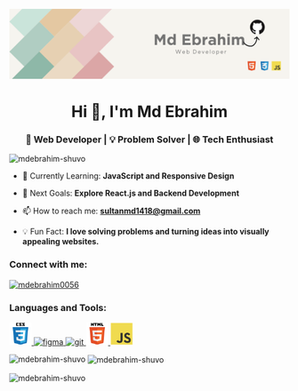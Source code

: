 ![](https://github.com/MdEbrahim-Shuvo/MdEbrahim-Shuvo/blob/main/Github%20banner.png)
<h1 align="center">Hi 👋, I'm Md Ebrahim</h1>
<h3 align="center">🚀 Web Developer | 💡 Problem Solver | 🌐 Tech Enthusiast</h3>

<p align="left"> <img src="https://komarev.com/ghpvc/?username=mdebrahim-shuvo&label=Profile%20views&color=0e75b6&style=flat" alt="mdebrahim-shuvo" /> </p>

- 🔭 Currently Learning: **JavaScript and Responsive Design**

- 🌱 Next Goals: **Explore React.js and Backend Development**

- 📫 How to reach me: **sultanmd1418@gmail.com**

- 💡 Fun Fact: **I love solving problems and turning ideas into visually appealing websites.**

<h3 align="left">Connect with me:</h3>
<p align="left">
<a href="https://linkedin.com/in/mdebrahim0056" target="blank"><img align="center" src="https://raw.githubusercontent.com/rahuldkjain/github-profile-readme-generator/master/src/images/icons/Social/linked-in-alt.svg" alt="mdebrahim0056" height="30" width="40" /></a>
</p>

<h3 align="left">Languages and Tools:</h3>
<p align="left"> <a href="https://www.w3schools.com/css/" target="_blank" rel="noreferrer"> <img src="https://raw.githubusercontent.com/devicons/devicon/master/icons/css3/css3-original-wordmark.svg" alt="css3" width="40" height="40"/> </a> <a href="https://www.figma.com/" target="_blank" rel="noreferrer"> <img src="https://www.vectorlogo.zone/logos/figma/figma-icon.svg" alt="figma" width="40" height="40"/> </a> <a href="https://git-scm.com/" target="_blank" rel="noreferrer"> <img src="https://www.vectorlogo.zone/logos/git-scm/git-scm-icon.svg" alt="git" width="40" height="40"/> </a> <a href="https://www.w3.org/html/" target="_blank" rel="noreferrer"> <img src="https://raw.githubusercontent.com/devicons/devicon/master/icons/html5/html5-original-wordmark.svg" alt="html5" width="40" height="40"/> </a> <a href="https://developer.mozilla.org/en-US/docs/Web/JavaScript" target="_blank" rel="noreferrer"> <img src="https://raw.githubusercontent.com/devicons/devicon/master/icons/javascript/javascript-original.svg" alt="javascript" width="40" height="40"/> </a> </p>

<p><img align="left" src="https://github-readme-stats.vercel.app/api/top-langs?username=mdebrahim-shuvo&show_icons=true&locale=en&layout=compact" alt="mdebrahim-shuvo" /></p>

<p>&nbsp;<img align="center" src="https://github-readme-stats.vercel.app/api?username=mdebrahim-shuvo&show_icons=true&locale=en" alt="mdebrahim-shuvo" /></p>

<p><img align="center" src="https://github-readme-streak-stats.herokuapp.com/?user=mdebrahim-shuvo&" alt="mdebrahim-shuvo" /></p>
